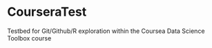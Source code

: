 CourseraTest
============

Testbed for Git/Github/R exploration within the Coursea Data Science Toolbox course
